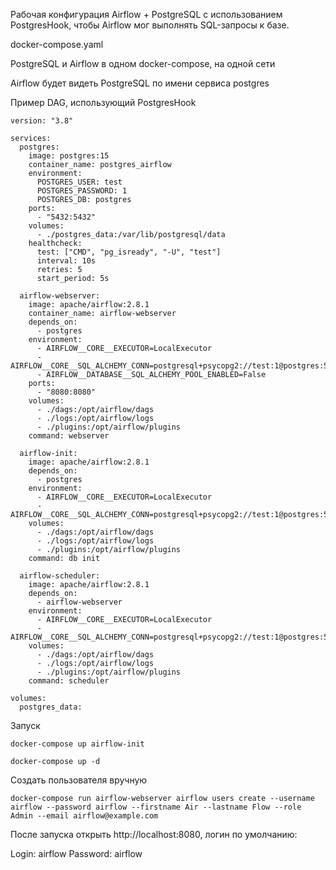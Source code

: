 Рабочая конфигурация Airflow + PostgreSQL с использованием PostgresHook, чтобы Airflow мог выполнять SQL-запросы к базе.


docker-compose.yaml

PostgreSQL и Airflow в одном docker-compose, на одной сети

Airflow будет видеть PostgreSQL по имени сервиса postgres

Пример DAG, использующий PostgresHook

```
version: "3.8"

services:
  postgres:
    image: postgres:15
    container_name: postgres_airflow
    environment:
      POSTGRES_USER: test
      POSTGRES_PASSWORD: 1
      POSTGRES_DB: postgres
    ports:
      - "5432:5432"
    volumes:
      - ./postgres_data:/var/lib/postgresql/data
    healthcheck:
      test: ["CMD", "pg_isready", "-U", "test"]
      interval: 10s
      retries: 5
      start_period: 5s

  airflow-webserver:
    image: apache/airflow:2.8.1
    container_name: airflow-webserver
    depends_on:
      - postgres
    environment:
      - AIRFLOW__CORE__EXECUTOR=LocalExecutor
      - AIRFLOW__CORE__SQL_ALCHEMY_CONN=postgresql+psycopg2://test:1@postgres:5432/postgres
      - AIRFLOW__DATABASE__SQL_ALCHEMY_POOL_ENABLED=False
    ports:
      - "8080:8080"
    volumes:
      - ./dags:/opt/airflow/dags
      - ./logs:/opt/airflow/logs
      - ./plugins:/opt/airflow/plugins
    command: webserver

  airflow-init:
    image: apache/airflow:2.8.1
    depends_on:
      - postgres
    environment:
      - AIRFLOW__CORE__EXECUTOR=LocalExecutor
      - AIRFLOW__CORE__SQL_ALCHEMY_CONN=postgresql+psycopg2://test:1@postgres:5432/postgres
    volumes:
      - ./dags:/opt/airflow/dags
      - ./logs:/opt/airflow/logs
      - ./plugins:/opt/airflow/plugins
    command: db init

  airflow-scheduler:
    image: apache/airflow:2.8.1
    depends_on:
      - airflow-webserver
    environment:
      - AIRFLOW__CORE__EXECUTOR=LocalExecutor
      - AIRFLOW__CORE__SQL_ALCHEMY_CONN=postgresql+psycopg2://test:1@postgres:5432/postgres
    volumes:
      - ./dags:/opt/airflow/dags
      - ./logs:/opt/airflow/logs
      - ./plugins:/opt/airflow/plugins
    command: scheduler

volumes:
  postgres_data:
```

Запуск

`docker-compose up airflow-init`

`docker-compose up -d`

Cоздать пользователя вручную

`docker-compose run airflow-webserver airflow users create --username airflow --password airflow --firstname Air --lastname Flow --role Admin --email airflow@example.com`

После запуска открыть http://localhost:8080, логин по умолчанию:

Login: airflow
Password: airflow
